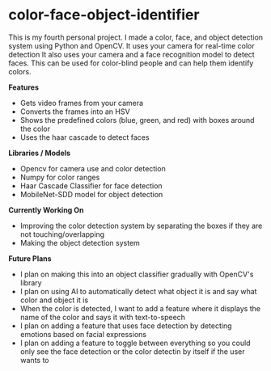 # color-face-object-identifier
This is my fourth personal project. I made a color, face, and object detection system using Python and OpenCV.
It uses your camera for real-time color detection
It also uses your camera and a face recognition model to detect faces.
This can be used for color-blind people and can help them identify colors.

**Features**
* Gets video frames from your camera
* Converts the frames into an HSV
* Shows the predefined colors (blue, green, and red) with boxes around the color
* Uses the haar cascade to detect faces

**Libraries / Models**
* Opencv for camera use and color detection
* Numpy for color ranges
* Haar Cascade Classifier for face detection
* MobileNet-SDD model for object detection

**Currently Working On**
* Improving the color detection system by separating the boxes if they are not touching/overlapping
* Making the object detection system

**Future Plans**
* I plan on making this into an object classifier gradually with OpenCV's library
* I plan on using AI to automatically detect what object it is and say what color and object it is
* When the color is detected, I want to add a feature where it displays the name of the color and says it with text-to-speech
* I plan on adding a feature that uses face detection by detecting emotions based on facial expressions
* I plan on adding a feature to toggle between everything so you could only see the face detection or the color detectin by itself if the user wants to
